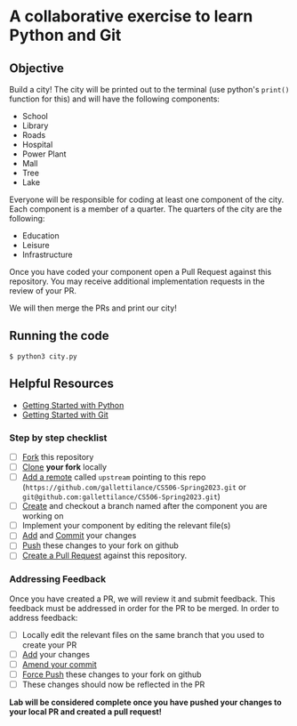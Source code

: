 # A collaborative exercise to learn Python and Git

## Objective

Build a city! The city will be printed out to the terminal (use python's `print()` function for this) and will have the following components:

- School
- Library
- Roads
- Hospital
- Power Plant
- Mall
- Tree
- Lake

Everyone will be responsible for coding at least one component of the city. Each component is a member of a quarter. The quarters of the city are the following:

- Education
- Leisure
- Infrastructure

Once you have coded your component open a Pull Request against this repository. You may receive additional implementation requests in the review of your PR.

We will then merge the PRs and print our city!

## Running the code

    $ python3 city.py

## Helpful Resources

- [Getting Started with Python](https://www.python.org/about/gettingstarted/)
- [Getting Started with Git](https://dont-be-afraid-to-commit.readthedocs.io/en/latest/git/commandlinegit.html)

### Step by step checklist

- [ ] [Fork](https://help.github.com/en/articles/fork-a-repo) this repository
- [ ] [Clone](https://dont-be-afraid-to-commit.readthedocs.io/en/latest/git/commandlinegit.html#clone-a-repository) **your fork** locally
- [ ] [Add a remote](https://help.github.com/en/articles/adding-a-remote) called `upstream` pointing to this repo (`https://github.com/gallettilance/CS506-Spring2023.git` or `git@github.com:gallettilance/CS506-Spring2023.git`)
- [ ] [Create](https://dont-be-afraid-to-commit.readthedocs.io/en/latest/git/commandlinegit.html#create-a-new-branch) and checkout a branch named after the component you are working on
- [ ] Implement your component by editing the relevant file(s)
- [ ] [Add](https://help.github.com/en/articles/adding-a-file-to-a-repository-using-the-command-line) and [Commit](https://help.github.com/en/articles/adding-a-file-to-a-repository-using-the-command-line) your changes
- [ ] [Push](https://help.github.com/en/articles/pushing-commits-to-a-remote-repository) these changes to your fork on github
- [ ] [Create a Pull Request](https://help.github.com/en/articles/creating-a-pull-request) against this repository.

### Addressing Feedback

Once you have created a PR, we will review it and submit feedback. This feedback must be addressed in order for the PR to be merged. In order to address feedback:

- [ ] Locally edit the relevant files on the same branch that you used to create your PR
- [ ] [Add](https://help.github.com/en/articles/adding-a-file-to-a-repository-using-the-command-line) your changes
- [ ] [Amend your commit](https://help.github.com/en/github/committing-changes-to-your-project/changing-a-commit-message)
- [ ] [Force Push](https://help.github.com/en/github/committing-changes-to-your-project/changing-a-commit-message#amending-older-or-multiple-commit-messages) these changes to your fork on github
- [ ] These changes should now be reflected in the PR

**Lab will be considered complete once you have pushed your changes to your local PR and created a pull request!**
